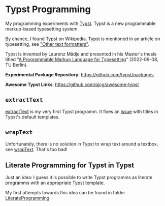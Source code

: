 # Typst Programming

My programming experiments with [Typst](https://typst.app/). Typst is a new programmable markup-based typesetting system.

By chance, I found Typst on Wikipedia. Typst is mentioned in an article on typesetting, see ["Other text formatters"](https://en.wikipedia.org/wiki/Typesetting#Other_text_formatters).

Typst is invented by Laurenz Mädje and presented in his Master's thesis titled "[A Programmable Markup Language for Typesetting](https://www.user.tu-berlin.de/laurmaedje/programmable-markup-language-for-typesetting.pdf)" (2022-09-08, TU Berlin).

**Experimental Package Repository**: https://github.com/typst/packages

**Awesome Typst Links**: https://github.com/qjcg/awesome-typst

## `extractText`

[extractText](extractText/extractText.typ) is my very first Typst programm. It fixes an [issue](https://github.com/typst/templates/issues/12#issuecomment-1793845765) with titles in Typst's default templates.

## `wrapText`

Unfortunately, there is no solution in Typst to wrap text around a textbox, see [wrapText](wrapText/README.md). That's too bad!

## Literate Programming for Typst in Typst

Just an idea: I guess it is possible to write Typst programms as literate programms with an appropriate Typst template.

My first attempts towards this idea can be found in folder [LiterateProgramming](LiterateProgramming/)